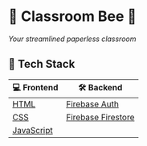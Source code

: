 # 🐝 Classroom Bee 📎

*Your streamlined paperless classroom*


## 🍔 Tech Stack

| 💻 Frontend | 🛠️ Backend |
|-------------|-------------|
| [HTML](https://developer.mozilla.org/en-US/docs/Web/HTML) | [Firebase Auth](https://firebase.google.com/docs/auth) |
| [CSS](https://developer.mozilla.org/en-US/docs/Web/CSS) | [Firebase Firestore](https://firebase.google.com/docs/firestore) |
| [JavaScript](https://developer.mozilla.org/en-US/docs/Web/JavaScript) | |